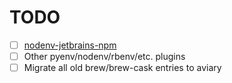 TODO
====

* [ ] [nodenv-jetbrains-npm](https://www.npmjs.com/package/@nodenv/jetbrains-npm)
* [ ] Other pyenv/nodenv/rbenv/etc. plugins
* [ ] Migrate all old brew/brew-cask entries to aviary
